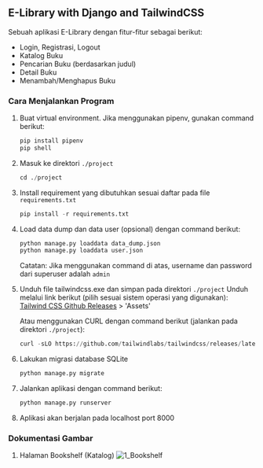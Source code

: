 ## E-Library with Django and TailwindCSS
Sebuah aplikasi E-Library dengan fitur-fitur sebagai berikut:
- Login, Registrasi, Logout
- Katalog Buku
- Pencarian Buku (berdasarkan judul)
- Detail Buku
- Menambah/Menghapus Buku

### Cara Menjalankan Program
1. Buat virtual environment. Jika menggunakan pipenv, gunakan command berikut:
    ```python
    pip install pipenv
    pip shell
    ```

2. Masuk ke direktori `./project`
    ```python
    cd ./project
    ```

3. Install requirement yang dibutuhkan sesuai daftar pada file `requirements.txt`
    ```python
    pip install -r requirements.txt
    ```

4. Load data dump dan data user (opsional) dengan command berikut:
    ```python
    python manage.py loaddata data_dump.json
    python manage.py loaddata user.json
    ```
    Catatan:
    Jika menggunakan command di atas, username dan password dari superuser adalah `admin`

5. Unduh file tailwindcss.exe dan simpan pada direktori `./project`
    Unduh melalui link berikut (pilih sesuai sistem operasi yang digunakan):
    [Tailwind CSS Github Releases](https://github.com/tailwindlabs/tailwindcss/releases/tag/v3.4.1) > 'Assets'

    Atau menggunakan CURL dengan command berikut (jalankan pada direktori `./project`):
    ```python
    curl -sLO https://github.com/tailwindlabs/tailwindcss/releases/latest/download/<the_file_name_for_your_os>

    ```

6. Lakukan migrasi database SQLite
    ```python
    python manage.py migrate
    ```

7. Jalankan aplikasi dengan command berikut:
    ```python
    python manage.py runserver
    ```

8. Aplikasi akan berjalan pada localhost port 8000

### Dokumentasi Gambar
1) Halaman Bookshelf (Katalog)
![1_Bookshelf](https://github.com/user-attachments/assets/e99ece5a-b428-48be-a939-be7edd37c256)
